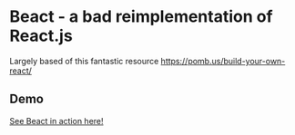 # Beact - a bad reimplementation of React.js

Largely based of this fantastic resource https://pomb.us/build-your-own-react/

## Demo

[See Beact in action here!](https://oskardamkjaer.github.io/beact/)

